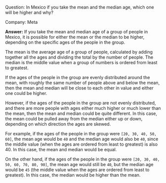 Question: In Mexico if you take the mean and the median age, which one will be higher and why?

Company: Meta

**Answer:**
If you take the mean and median age of a group of people in Mexico, it is possible for either the mean or the median to be higher, depending on the specific ages of the people in the group.

The mean is the average age of a group of people, calculated by adding together all the ages and dividing the total by the number of people. The median is the middle value when a group of numbers is ordered from least to greatest.

If the ages of the people in the group are evenly distributed around the mean, with roughly the same number of people above and below the mean, then the mean and median will be close to each other in value and either one could be higher.

However, if the ages of the people in the group are not evenly distributed, and there are more people with ages either much higher or much lower than the mean, then the mean and median could be quite different. In this case, the mean could be pulled away from the median either up or down, depending on which direction the ages are skewed.

For example, if the ages of the people in the group were `[20, 30, 40, 50, 60]`, the mean age would be `40` and the median age would also be `40`, since the middle value (when the ages are ordered from least to greatest) is also 40. In this case, the mean and median would be equal.

On the other hand, if the ages of the people in the group were `[20, 30, 40, 50, 60, 70, 80, 90]`, the mean age would still be `40`, but the median age would be `45` (the middle value when the ages are ordered from least to greatest). In this case, the median would be higher than the mean.